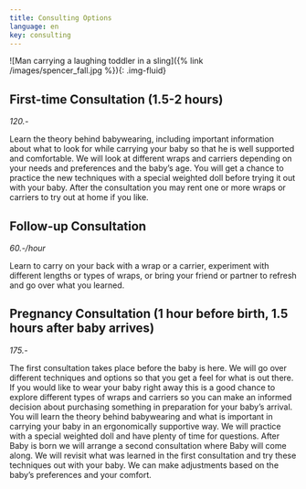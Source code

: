 ```yaml
---
title: Consulting Options
language: en
key: consulting
---
```


![Man carrying a laughing toddler in a sling]({% link /images/spencer_fall.jpg %}){: .img-fluid}

## First-time Consultation (1.5-2 hours)

*120.-*

Learn the theory behind babywearing, including important information about what to look for while carrying your baby so that he is well supported and comfortable. We will look at different wraps and carriers depending on your needs and preferences and the baby’s age. You will get a chance to practice the new techniques with a special weighted doll before trying it out with your baby. After the consultation you may rent one or more wraps or carriers to try out at home if you like.

## Follow-up Consultation

*60.-/hour*

Learn to carry on your back with a wrap or a carrier, experiment with different lengths or types of wraps, or bring your friend or partner to refresh and go over what you learned.

## Pregnancy Consultation (1 hour before birth, 1.5 hours after baby arrives)

*175.-*

The first consultation takes place before the baby is here. We will go over different techniques and options so that you get a feel for what is out there. If you would like to wear your baby right away this is a good chance to explore different types of wraps and carriers so you can make an informed decision about purchasing something in preparation for your baby’s arrival. You will learn the theory behind babywearing and what is important in carrying your baby in an ergonomically supportive way. We will practice with a special weighted doll and have plenty of time for questions. After Baby is born we will arrange a second consultation where Baby will come along. We will revisit what was learned in the first consultation and try these techniques out with your baby. We can make adjustments based on the baby’s preferences and your comfort.
